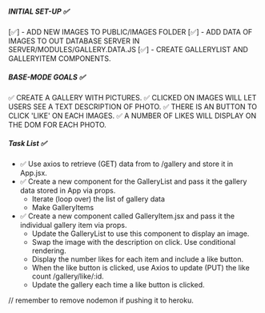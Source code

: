 ##### INITIAL SET-UP ✅

[✅] - ADD NEW IMAGES TO PUBLIC/IMAGES FOLDER
[✅] - ADD DATA OF IMAGES TO OUT DATABASE SERVER IN SERVER/MODULES/GALLERY.DATA.JS
[✅] - CREATE GALLERYLIST AND GALLERYITEM COMPONENTS. 

##### BASE-MODE GOALS ✅

✅ CREATE A GALLERY WITH PICTURES.
✅ CLICKED ON IMAGES WILL LET USERS SEE A TEXT DESCRIPTION OF PHOTO.
✅ THERE IS AN BUTTON TO CLICK 'LIKE' ON EACH IMAGES. 
✅ A NUMBER OF LIKES WILL DISPLAY ON THE DOM FOR EACH PHOTO. 

##### Task List ✅

- ✅ Use axios to retrieve (GET) data from to /gallery and store it in App.jsx.
- ✅ Create a new component for the GalleryList and pass it the gallery data stored in App via props.
    - Iterate (loop over) the list of gallery data
    - Make GalleryItems
- ✅ Create a new component called GalleryItem.jsx and pass it the individual gallery item via props.
    - Update the GalleryList to use this component to display an image.
    - Swap the image with the description on click. Use conditional rendering.
    - Display the number likes for each item and include a like button.
    - When the like button is clicked, use Axios to update (PUT) the like count /gallery/like/:id.
    - Update the gallery each time a like button is clicked.

// remember to remove nodemon if pushing it to heroku. 